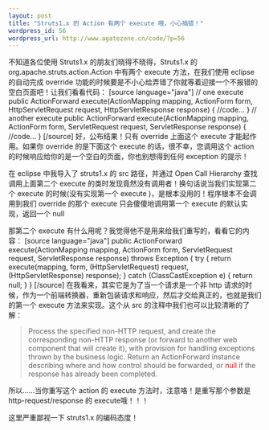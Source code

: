 ```yaml
--- 
layout: post
title: "Struts1.x 的 Action 有两个 execute 哦，小心搞错！"
wordpress_id: 56
wordpress_url: http://www.agatezone.cn/code/?p=56
---
```

不知道各位使用 Struts1.x 的朋友们晓得不晓得，Struts1.x 的 org.apache.struts.action.Action 中有两个 execute 方法，在我们使用 eclipse 的自动完成 override 功能的时候要是不小心给弄错了你就等着迎接一个不报错的空白页面吧！让我们看看代码：
[source language="java"]
// one execute
public ActionForward execute(ActionMapping mapping, ActionForm form,
	HttpServletRequest request, HttpServletResponse response) {
	//code...
}
// another execute
public ActionForward execute(ActionMapping mapping, ActionForm form,
	ServletRequest request, ServletResponse response) {
	//code...
}
[/source]
好，公布结果！只有 override 上面这个 execute 才能起作用。如果你 override 的是下面这个 execute 的话，很不幸，您调用这个 action 的时候响应给你的是一个空白的页面，你也别想得到任何 exception 的提示！

在 eclipse 中我导入了 struts1.x 的 src 路径，并通过 Open Call Hierarchy 查找调用上面第二个 execute 的类时发现竟然没有调用者！换句话说当我们实现第二个 execute 的时候(没有实现第一个 execute )，是根本没用的！程序根本不会调用到我们 override 的那个 execute 只会傻傻地调用第一个 execute 的默认实现，返回一个 null

那第二个 execute 有什么用呢？我觉得他不是用来给我们重写的，看看它的内容：
[source language="java"]
public ActionForward execute(ActionMapping mapping, ActionForm form,
	ServletRequest request, ServletResponse response)
	throws Exception {
	try {
		return execute(mapping, form,
			(HttpServletRequest) request,
			(HttpServletResponse) response);
	} catch (ClassCastException e) {
		return null;
	}
}
[/source]
在我看来，其实它是为了当一个请求是一个非 http 请求的时候，作为一个前端转换器，重新包装请求和响应，然后才交给真正的，也就是我们的第一个 execute 方法来实现。这个从 src 的注释中我们也可以比较清晰的了解：<blockquote>Process the specified non-HTTP request, and create the corresponding non-HTTP response (or forward to another web component that will create it), with provision for handling exceptions thrown by the business logic. Return an ActionForward instance describing where and how control should be forwarded, or <span style="color: #ff0000;">null</span> if the response has already been completed.</blockquote>
所以……当你重写这个 action 的 execute 方法时，注意咯！是重写那个参数是 http-request/response 的 execute哦！！！

这里严重鄙视一下 struts1.x 的编码态度！
